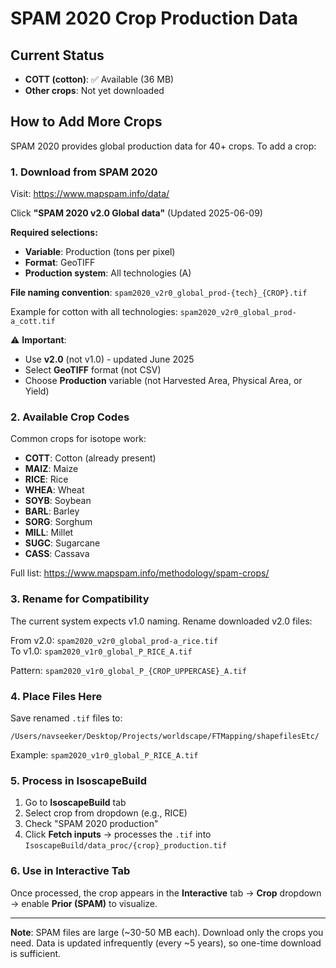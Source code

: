 # SPAM 2020 Crop Production Data

## Current Status
- **COTT (cotton)**: ✅ Available (36 MB)
- **Other crops**: Not yet downloaded

## How to Add More Crops

SPAM 2020 provides global production data for 40+ crops. To add a crop:

### 1. Download from SPAM 2020
Visit: https://www.mapspam.info/data/

Click **"SPAM 2020 v2.0 Global data"** (Updated 2025-06-09)

**Required selections:**
- **Variable**: Production (tons per pixel)
- **Format**: GeoTIFF
- **Production system**: All technologies (A)

**File naming convention**: `spam2020_v2r0_global_prod-{tech}_{CROP}.tif`

Example for cotton with all technologies: `spam2020_v2r0_global_prod-a_cott.tif`

⚠️ **Important**: 
- Use **v2.0** (not v1.0) - updated June 2025
- Select **GeoTIFF** format (not CSV)  
- Choose **Production** variable (not Harvested Area, Physical Area, or Yield)

### 2. Available Crop Codes
Common crops for isotope work:
- **COTT**: Cotton (already present)
- **MAIZ**: Maize
- **RICE**: Rice  
- **WHEA**: Wheat
- **SOYB**: Soybean
- **BARL**: Barley
- **SORG**: Sorghum
- **MILL**: Millet
- **SUGC**: Sugarcane
- **CASS**: Cassava

Full list: https://www.mapspam.info/methodology/spam-crops/

### 3. Rename for Compatibility
The current system expects v1.0 naming. Rename downloaded v2.0 files:

From v2.0: `spam2020_v2r0_global_prod-a_rice.tif`  
To v1.0:   `spam2020_v1r0_global_P_RICE_A.tif`

Pattern: `spam2020_v1r0_global_P_{CROP_UPPERCASE}_A.tif`

### 4. Place Files Here
Save renamed `.tif` files to:
```
/Users/navseeker/Desktop/Projects/worldscape/FTMapping/shapefilesEtc/
```

Example: `spam2020_v1r0_global_P_RICE_A.tif`

### 5. Process in IsoscapeBuild
1. Go to **IsoscapeBuild** tab
2. Select crop from dropdown (e.g., RICE)
3. Check "SPAM 2020 production"
4. Click **Fetch inputs** → processes the `.tif` into `IsoscapeBuild/data_proc/{crop}_production.tif`

### 6. Use in Interactive Tab
Once processed, the crop appears in the **Interactive** tab → **Crop** dropdown → enable **Prior (SPAM)** to visualize.

---

**Note**: SPAM files are large (~30-50 MB each). Download only the crops you need. Data is updated infrequently (every ~5 years), so one-time download is sufficient.
